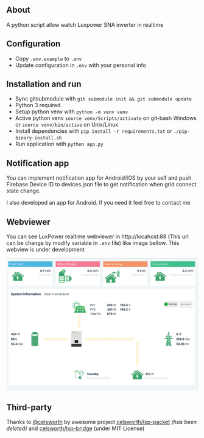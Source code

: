 ## About
A python script allow watch Luxpower SNA inverter in realtime

## Configuration
* Copy `.env.example` to `.env`
* Update configuration in `.env` with your personal info

## Installation and run
* Sync gitsubmodule with `git submodule init && git submodule update`
* Python 3 required
* Setup python venv with `python -m venv venv`
* Active python venv `source venv/Scripts/activate` on git-bash Windows or `source venv/bin/active` on Unix/Linux
* Install dependencies with `pip install -r requirements.txt` or `./pip-binary-install.sh`
* Run application with `python app.py`

## Notification app
You can implement notification app for Android/iOS by your self and push Firebase Device ID to devices.json file to get notification when grid connect state change.

I also developed an app for Android. If you need it feel free to contact me

## Webviewer
You can see LuxPower realtime webviewer in http://locahost:88 (This url can be change by modify variable in `.env` file) like image bellow. This webview is under development

<center>
<picture style="max-width: 800px">
    <source srcset="misc/screenshot-light.png" media="(prefers-color-scheme: light)"/>
    <source srcset="misc/screenshot-dark.png"  media="(prefers-color-scheme: dark)"/>
    <img src="misc/screenshot-light.png"/>
</picture>
</center>

## Third-party

Thanks to [@celsworth](https://github.com/celsworth) by awesome project [celsworth/lxp-packet](https://github.com/celsworth/lxp-packet) *(has been deleted)* and [celsworth/lxp-bridge](https://github.com/celsworth/lxp-bridge) (under MIT License)
